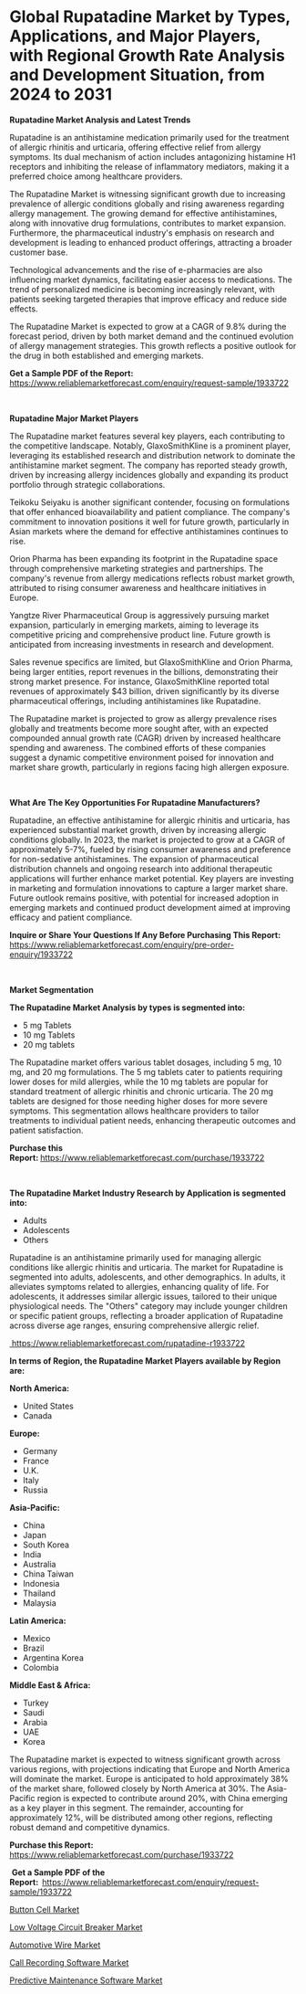 <p><h1>Global Rupatadine Market by Types, Applications, and Major Players, with Regional Growth Rate Analysis and Development Situation, from 2024 to 2031</h1></p><p><strong>Rupatadine Market Analysis and Latest Trends</strong></p>
<p><p>Rupatadine is an antihistamine medication primarily used for the treatment of allergic rhinitis and urticaria, offering effective relief from allergy symptoms. Its dual mechanism of action includes antagonizing histamine H1 receptors and inhibiting the release of inflammatory mediators, making it a preferred choice among healthcare providers.</p><p>The Rupatadine Market is witnessing significant growth due to increasing prevalence of allergic conditions globally and rising awareness regarding allergy management. The growing demand for effective antihistamines, along with innovative drug formulations, contributes to market expansion. Furthermore, the pharmaceutical industry's emphasis on research and development is leading to enhanced product offerings, attracting a broader customer base.</p><p>Technological advancements and the rise of e-pharmacies are also influencing market dynamics, facilitating easier access to medications. The trend of personalized medicine is becoming increasingly relevant, with patients seeking targeted therapies that improve efficacy and reduce side effects. </p><p>The Rupatadine Market is expected to grow at a CAGR of 9.8% during the forecast period, driven by both market demand and the continued evolution of allergy management strategies. This growth reflects a positive outlook for the drug in both established and emerging markets.</p></p>
<p><strong>Get a Sample PDF of the Report:&nbsp;</strong> <a href="https://www.reliablemarketforecast.com/enquiry/request-sample/1933722?utm_campaign=1159&utm_medium=2&utm_source=Github&utm_content=ia&utm_term=14112024&utm_id=rupatadine">https://www.reliablemarketforecast.com/enquiry/request-sample/1933722</a></p>
<p>&nbsp;</p>
<p><strong>Rupatadine Major Market Players</strong></p>
<p><p>The Rupatadine market features several key players, each contributing to the competitive landscape. Notably, GlaxoSmithKline is a prominent player, leveraging its established research and distribution network to dominate the antihistamine market segment. The company has reported steady growth, driven by increasing allergy incidences globally and expanding its product portfolio through strategic collaborations.</p><p>Teikoku Seiyaku is another significant contender, focusing on formulations that offer enhanced bioavailability and patient compliance. The company's commitment to innovation positions it well for future growth, particularly in Asian markets where the demand for effective antihistamines continues to rise.</p><p>Orion Pharma has been expanding its footprint in the Rupatadine space through comprehensive marketing strategies and partnerships. The company's revenue from allergy medications reflects robust market growth, attributed to rising consumer awareness and healthcare initiatives in Europe.</p><p>Yangtze River Pharmaceutical Group is aggressively pursuing market expansion, particularly in emerging markets, aiming to leverage its competitive pricing and comprehensive product line. Future growth is anticipated from increasing investments in research and development.</p><p>Sales revenue specifics are limited, but GlaxoSmithKline and Orion Pharma, being larger entities, report revenues in the billions, demonstrating their strong market presence. For instance, GlaxoSmithKline reported total revenues of approximately $43 billion, driven significantly by its diverse pharmaceutical offerings, including antihistamines like Rupatadine.</p><p>The Rupatadine market is projected to grow as allergy prevalence rises globally and treatments become more sought after, with an expected compounded annual growth rate (CAGR) driven by increased healthcare spending and awareness. The combined efforts of these companies suggest a dynamic competitive environment poised for innovation and market share growth, particularly in regions facing high allergen exposure.</p></p>
<p>&nbsp;</p>
<p><strong>What Are The Key Opportunities For Rupatadine Manufacturers?</strong></p>
<p><p>Rupatadine, an effective antihistamine for allergic rhinitis and urticaria, has experienced substantial market growth, driven by increasing allergic conditions globally. In 2023, the market is projected to grow at a CAGR of approximately 5-7%, fueled by rising consumer awareness and preference for non-sedative antihistamines. The expansion of pharmaceutical distribution channels and ongoing research into additional therapeutic applications will further enhance market potential. Key players are investing in marketing and formulation innovations to capture a larger market share. Future outlook remains positive, with potential for increased adoption in emerging markets and continued product development aimed at improving efficacy and patient compliance.</p></p>
<p><strong>Inquire or Share Your Questions If Any Before Purchasing This Report:</strong> <a href="https://www.reliablemarketforecast.com/enquiry/pre-order-enquiry/1933722?utm_campaign=1159&utm_medium=2&utm_source=Github&utm_content=ia&utm_term=14112024&utm_id=rupatadine">https://www.reliablemarketforecast.com/enquiry/pre-order-enquiry/1933722</a></p>
<p>&nbsp;</p>
<p><strong>Market Segmentation</strong></p>
<p><strong>The Rupatadine Market Analysis by types is segmented into:</strong></p>
<p><ul><li>5 mg Tablets</li><li>10 mg Tablets</li><li>20 mg tablets</li></ul></p>
<p><p>The Rupatadine market offers various tablet dosages, including 5 mg, 10 mg, and 20 mg formulations. The 5 mg tablets cater to patients requiring lower doses for mild allergies, while the 10 mg tablets are popular for standard treatment of allergic rhinitis and chronic urticaria. The 20 mg tablets are designed for those needing higher doses for more severe symptoms. This segmentation allows healthcare providers to tailor treatments to individual patient needs, enhancing therapeutic outcomes and patient satisfaction.</p></p>
<p><strong>Purchase this Report:&nbsp;</strong><a href="https://www.reliablemarketforecast.com/purchase/1933722?utm_campaign=1159&utm_medium=2&utm_source=Github&utm_content=ia&utm_term=14112024&utm_id=rupatadine">https://www.reliablemarketforecast.com/purchase/1933722</a></p>
<p>&nbsp;</p>
<p><strong>The Rupatadine Market Industry Research by Application is segmented into:</strong></p>
<p><ul><li>Adults</li><li>Adolescents</li><li>Others</li></ul></p>
<p><p>Rupatadine is an antihistamine primarily used for managing allergic conditions like allergic rhinitis and urticaria. The market for Rupatadine is segmented into adults, adolescents, and other demographics. In adults, it alleviates symptoms related to allergies, enhancing quality of life. For adolescents, it addresses similar allergic issues, tailored to their unique physiological needs. The "Others" category may include younger children or specific patient groups, reflecting a broader application of Rupatadine across diverse age ranges, ensuring comprehensive allergic relief.</p></p>
<p><a href="https://www.reliablemarketforecast.com/rupatadine-r1933722?utm_campaign=1159&utm_medium=2&utm_source=Github&utm_content=ia&utm_term=14112024&utm_id=rupatadine">&nbsp;https://www.reliablemarketforecast.com/rupatadine-r1933722</a></p>
<p><strong>In terms of Region, the Rupatadine Market Players available by Region are:</strong></p>
<p>
    <p> <strong> North America: </strong>
        <ul>
            <li>United States</li>
            <li>Canada</li>
        </ul>
        </p> 
    <p> <strong> Europe: </strong>
        <ul>
            <li>Germany</li>
            <li>France</li>
            <li>U.K.</li>
            <li>Italy</li>
            <li>Russia</li>
        </ul>
        </p> 
    <p> <strong> Asia-Pacific: </strong>
        <ul>
            <li>China</li>
            <li>Japan</li>
            <li>South Korea</li>
            <li>India</li>
            <li>Australia</li>
            <li>China Taiwan</li>
            <li>Indonesia</li>
            <li>Thailand</li>
            <li>Malaysia</li>
        </ul>
        </p> 
    <p> <strong> Latin America: </strong>
        <ul>
            <li>Mexico</li>
            <li>Brazil</li>
            <li>Argentina Korea</li>
            <li>Colombia</li>
        </ul>
        </p> 
    <p> <strong> Middle East & Africa: </strong>
        <ul>
            <li>Turkey</li>
            <li>Saudi</li>
            <li>Arabia</li>
            <li>UAE</li>
            <li>Korea</li>
        </ul>
    </p>
    </p>
<p><p>The Rupatadine market is expected to witness significant growth across various regions, with projections indicating that Europe and North America will dominate the market. Europe is anticipated to hold approximately 38% of the market share, followed closely by North America at 30%. The Asia-Pacific region is expected to contribute around 20%, with China emerging as a key player in this segment. The remainder, accounting for approximately 12%, will be distributed among other regions, reflecting robust demand and competitive dynamics.</p></p>
<p><strong>Purchase this Report: </strong><a href="https://www.reliablemarketforecast.com/purchase/1933722?utm_campaign=1159&utm_medium=2&utm_source=Github&utm_content=ia&utm_term=14112024&utm_id=rupatadine">https://www.reliablemarketforecast.com/purchase/1933722</a></p>
<p>&nbsp;<strong>Get a Sample PDF of the Report:&nbsp;&nbsp;</strong><a href="https://www.reliablemarketforecast.com/enquiry/request-sample/1933722?utm_campaign=1159&utm_medium=2&utm_source=Github&utm_content=ia&utm_term=14112024&utm_id=rupatadine">https://www.reliablemarketforecast.com/enquiry/request-sample/1933722</a></p>
<p><strong></strong></p>
<p><p><a href="https://www.linkedin.com/pulse/button-cell-market-outlook-share-analysis-growth-trends-vyvwe?utm_campaign=1159&utm_medium=2&utm_source=Github&utm_content=ia&utm_term=14112024&utm_id=rupatadine">Button Cell Market</a></p><p><a href="https://www.linkedin.com/pulse/low-voltage-circuit-breaker-market-segmentation-geographical-regions-3sa6e?utm_campaign=1159&utm_medium=2&utm_source=Github&utm_content=ia&utm_term=14112024&utm_id=rupatadine">Low Voltage Circuit Breaker Market</a></p><p><a href="https://www.linkedin.com/pulse/market-forecasting-change-global-automotive-wire-dynamics-tvswe?utm_campaign=1159&utm_medium=2&utm_source=Github&utm_content=ia&utm_term=14112024&utm_id=rupatadine">Automotive Wire Market</a></p><p><a href="https://issuu.com/reportprime-2/docs/call-recording-software-market-size_43cf1e815bc191?utm_campaign=1159&utm_medium=2&utm_source=Github&utm_content=ia&utm_term=14112024&utm_id=rupatadine">Call Recording Software Market</a></p><p><a href="https://issuu.com/reportprime-2/docs/predictive-maintenance-software-mar_56ee7b560eb446?utm_campaign=1159&utm_medium=2&utm_source=Github&utm_content=ia&utm_term=14112024&utm_id=rupatadine">Predictive Maintenance Software Market</a></p></p>